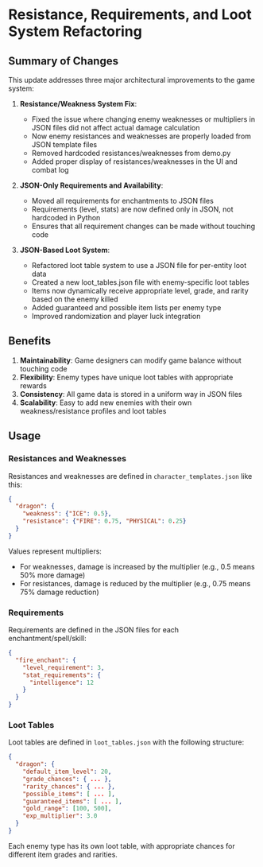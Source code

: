 # Resistance, Requirements, and Loot System Refactoring

## Summary of Changes

This update addresses three major architectural improvements to the game system:

1. **Resistance/Weakness System Fix**: 
   - Fixed the issue where changing enemy weaknesses or multipliers in JSON files did not affect actual damage calculation
   - Now enemy resistances and weaknesses are properly loaded from JSON template files
   - Removed hardcoded resistances/weaknesses from demo.py
   - Added proper display of resistances/weaknesses in the UI and combat log

2. **JSON-Only Requirements and Availability**:
   - Moved all requirements for enchantments to JSON files
   - Requirements (level, stats) are now defined only in JSON, not hardcoded in Python
   - Ensures that all requirement changes can be made without touching code

3. **JSON-Based Loot System**:
   - Refactored loot table system to use a JSON file for per-entity loot data
   - Created a new loot_tables.json file with enemy-specific loot tables
   - Items now dynamically receive appropriate level, grade, and rarity based on the enemy killed
   - Added guaranteed and possible item lists per enemy type
   - Improved randomization and player luck integration

## Benefits

1. **Maintainability**: Game designers can modify game balance without touching code
2. **Flexibility**: Enemy types have unique loot tables with appropriate rewards
3. **Consistency**: All game data is stored in a uniform way in JSON files
4. **Scalability**: Easy to add new enemies with their own weakness/resistance profiles and loot tables

## Usage

### Resistances and Weaknesses

Resistances and weaknesses are defined in `character_templates.json` like this:

```json
{
  "dragon": {
    "weakness": {"ICE": 0.5},
    "resistance": {"FIRE": 0.75, "PHYSICAL": 0.25}
  }
}
```

Values represent multipliers: 
- For weaknesses, damage is increased by the multiplier (e.g., 0.5 means 50% more damage)
- For resistances, damage is reduced by the multiplier (e.g., 0.75 means 75% damage reduction)

### Requirements

Requirements are defined in the JSON files for each enchantment/spell/skill:

```json
{
  "fire_enchant": {
    "level_requirement": 3,
    "stat_requirements": {
      "intelligence": 12
    }
  }
}
```

### Loot Tables

Loot tables are defined in `loot_tables.json` with the following structure:

```json
{
  "dragon": {
    "default_item_level": 20,
    "grade_chances": { ... },
    "rarity_chances": { ... },
    "possible_items": [ ... ],
    "guaranteed_items": [ ... ],
    "gold_range": [100, 500],
    "exp_multiplier": 3.0
  }
}
```

Each enemy type has its own loot table, with appropriate chances for different item grades and rarities.

